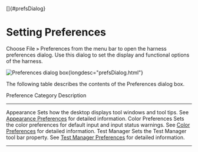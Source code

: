 <!---
  $Id$

  Copyright (c) 2001, 2024, Oracle and/or its affiliates. All rights reserved.
  DO NOT ALTER OR REMOVE COPYRIGHT NOTICES OR THIS FILE HEADER.

  This code is free software; you can redistribute it and/or modify it
  under the terms of the GNU General Public License version 2 only, as
  published by the Free Software Foundation.  Oracle designates this
  particular file as subject to the "Classpath" exception as provided
  by Oracle in the LICENSE file that accompanied this code.

  This code is distributed in the hope that it will be useful, but WITHOUT
  ANY WARRANTY; without even the implied warranty of MERCHANTABILITY or
  FITNESS FOR A PARTICULAR PURPOSE.  See the GNU General Public License
  version 2 for more details (a copy is included in the LICENSE file that
  accompanied this code).

  You should have received a copy of the GNU General Public License version
  2 along with this work; if not, write to the Free Software Foundation,
  Inc., 51 Franklin St, Fifth Floor, Boston, MA 02110-1301 USA.

  Please contact Oracle, 500 Oracle Parkway, Redwood Shores, CA 94065 USA
  or visit www.oracle.com if you need additional information or have any
  questions.
-->

[]{#prefsDialog}

# Setting Preferences

Choose File **`>`** Preferences from the menu bar to open the harness preferences dialog. Use this
dialog to set the display and functional options of the harness.

![Preferences dialog box](../../images/JT4appearancePrefs.gif){longdesc="prefsDialog.html"}

The following table describes the contents of the Preferences dialog box.

  Preference Category   Description
  --------------------- --------------------------------------------------------------------------------------------------------------------------------------------
  Appearance            Sets how the desktop displays tool windows and tool tips. See [Appearance Preferences](appearancePrefs.html) for detailed information.
  Color Preferences     Sets the color preferences for default input and input status warnings. See [Color Preferences](colorPrefs.html) for detailed information.
  Test Manager          Sets the Test Manager tool bar property. See [Test Manager Preferences](testManager.html) for detailed information.

----------------------------------------------------------------------------------------------------


